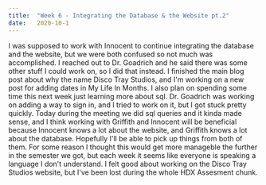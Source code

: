 ```yaml
---
title:  "Week 6 - Integrating the Database & the Website pt.2"
date:   2020-10-1
---
```

I was supposed to work with Innocent to continue integrating the database and the website, but we were both confused so not much was accomplished. I reached out to Dr. Goadrich and he said there was some other stuff I could work on, so I did that instead. I finished the main blog post about why the name Disco Tray Studios, and I'm working on a new post for adding dates in My Life In Months. I also plan on spending some time this next week just learning more about sql. Dr. Goadrich was working on adding a way to sign in, and I tried to work on it, but I got stuck pretty quickly. Today during the meeting we did sql queries and it kinda made sense, and I think working with Griffith and Innocent will be beneficial because Innocent knows a lot about the website, and Griffith knows a lot about the database. Hopefully I'll be able to pick up things from both of them. For some reason I thought this would get more manageble the further in the semester we got, but each week it seems like everyone is speaking a language I don't understand. I felt good about working on the Disco Tray Studios website, but I've been lost during the whole HDX Assesment chunk. 